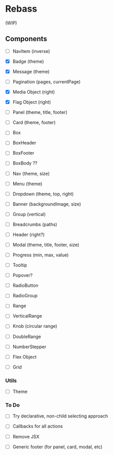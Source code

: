 # Rebass

(WIP)

## Components

- [ ] NavItem (inverse)
- [x] Badge (theme)
- [x] Message (theme)
- [ ] Pagination (pages, currentPage)

- [x] Media Object (right)
- [x] Flag Object (right)
- [ ] Panel (theme, title, footer)
- [ ] Card (theme, footer)

- [ ] Box
- [ ] BoxHeader
- [ ] BoxFooter
- [ ] BoxBody ??

- [ ] Nav (theme, size)
- [ ] Menu (theme)
- [ ] Dropdown (theme, top, right)
- [ ] Banner (backgroundImage, size)

- [ ] Group (vertical)
- [ ] Breadcrumbs (paths)
- [ ] Header (right?)
- [ ] Modal (theme, title, footer, size)

- [ ] Progress (min, max, value)
- [ ] Tooltip
- [ ] Popover?
- [ ] RadioButton

- [ ] RadioGroup
- [ ] Range
- [ ] VerticalRange
- [ ] Knob (circular range)
- [ ] DoubleRange
- [ ] NumberStepper

- [ ] Flex Object
- [ ] Grid


### Utils

- [ ] Theme


### To Do

- [ ] Try declarative, non-child selecting approach
- [ ] Callbacks for all actions
- [ ] Remove JSX
- [ ] Generic footer (for panel, card, modal, etc)

